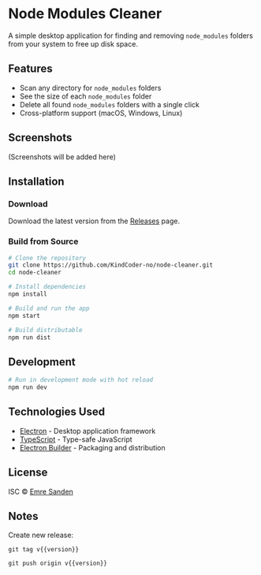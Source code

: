 # Node Modules Cleaner

A simple desktop application for finding and removing `node_modules` folders from your system to free up disk space.

## Features

- Scan any directory for `node_modules` folders
- See the size of each `node_modules` folder
- Delete all found `node_modules` folders with a single click
- Cross-platform support (macOS, Windows, Linux)

## Screenshots

(Screenshots will be added here)

## Installation

### Download

Download the latest version from the [Releases](https://github.com/KindCoder-no/node-cleaner/releases) page.

### Build from Source

```bash
# Clone the repository
git clone https://github.com/KindCoder-no/node-cleaner.git
cd node-cleaner

# Install dependencies
npm install

# Build and run the app
npm start

# Build distributable
npm run dist
```

## Development

```bash
# Run in development mode with hot reload
npm run dev
```

## Technologies Used

- [Electron](https://www.electronjs.org/) - Desktop application framework
- [TypeScript](https://www.typescriptlang.org/) - Type-safe JavaScript
- [Electron Builder](https://www.electron.build/) - Packaging and distribution

## License

ISC © [Emre Sanden](https://github.com/KindCoder-no)


## Notes
Create new release:
```
git tag v{{version}}

git push origin v{{version}}
```